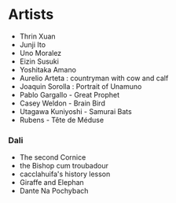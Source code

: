 # Artists
- Thrin Xuan
- Junji Ito
- Uno Moralez
- Eizin Susuki
- Yoshitaka Amano
- Aurelio Arteta : countryman with cow and calf
- Joaquin Sorolla : Portrait of Unamuno
- Pablo Gargallo - Great Prophet
- Casey Weldon - Brain Bird
- Utagawa Kuniyoshi - Samurai Bats
- Rubens - Tête de Méduse
### Dali
- The second Cornice
- the Bishop cum troubadour
- cacclahuifa's history lesson
- Giraffe and Elephan
- Dante Na Pochybach
